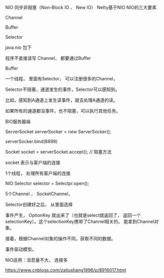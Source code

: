 NIO 同步非阻塞（Non-Block IO   、  New IO）   Netty基于NIO
NIO的三大要素

Channel

Buffer

Selector



java.nio 包下






程序不直接读写 Channel， 都要通过Buffer





Buffer



一个线程， 里面有Selector， 可以注册很多的Channel， 

Selector不阻塞，通道发生的事件，Selector可以感知到。

比如，感知到A通道上发生读事件，就去处理A通道的读。

如果所有的通道都没事件，也不阻塞，可以执行其他任务。


BIO服务器端

ServerSocket serverSocker = new ServerSocker();

serverSocker.bind(8899)

Socket socket = serverSocket.accept(); // 阻塞方法

socket 表示与客户端的连接

1个线程， 处理所有客户端的连接



NIO
Selector selector = Selectpr.open();

5个Channel ， SocketChannel， 

Selector创建好之后， 从里面选择

事件产生， OptionKey 就出来了（也就是select就返回了， 返回一个selectionKey）。这个selectionKey携带了Channel相关的， 能拿到Channel对象。


接着，根据Channel对象的操作不同，获取不同的数据。

事件驱动模型。

NIO适用：消息量不大， 连接多

https://www.cnblogs.com/zailushang1996/p/8916017.html
